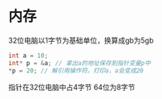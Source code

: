 # 内存

32位电脑以1字节为基础单位，换算成gb为5gb



```c
int a = 10;
int* p = &a; // 拿出a的地址保存到指针变量p中
*p = 20; // 解引用操作符。打印a，a会变成20
```





指针在32位电脑中占4字节     64位为8字节